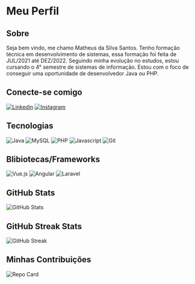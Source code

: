 # Meu Perfil

## Sobre
Seja bem vindo, me chamo Matheus da Silva Santos. Tenho formação técnica em desenvolvimento de sistemas, essa formação foi feita de JUL/2021 até DEZ/2022. Seguindo minha evolução no estudos, estou cursando o 4° semestre de sistemas de informação. Estou com o foco de conseguir uma oportunidade de desenvolvedor Java ou PHP. 

## Conecte-se comigo
[![Linkedin](https://img.shields.io/badge/Linkedin-000015?style=for-the-badge&logo=linkedin&logoColor=0080ff)](https://www.linkedin.com/in/matheussilvasantos/)
[![Instagram](https://img.shields.io/badge/Instagram-000015?style=for-the-badge&logo=instagram&logoColor=0080ff)](https://www.instagram.com/matheus_1370/)


## Tecnologias
![Java](https://img.shields.io/badge/Java-000015?style=for-the-badge&logo=java)
![MySQL](https://img.shields.io/badge/MySQL-000015?style=for-the-badge&logo=mysql)
![PHP](https://img.shields.io/badge/PHP-000015?style=for-the-badge&logo=php)
![Javascript](https://img.shields.io/badge/JavaScript-000015?style=for-the-badge&logo=javascript)
![Git](https://img.shields.io/badge/Git-000015?style=for-the-badge&logo=git)

## Blibiotecas/Frameworks
![Vue.js](https://img.shields.io/badge/Vue.js-000015?style=for-the-badge&logo=vue.js)
![Angular](https://img.shields.io/badge/Angular-000015?style=for-the-badge&logo=angular&logoColor=C3002F)
![Laravel](https://img.shields.io/badge/Laravel-000015?style=for-the-badge&logo=laravel)

## GitHub Stats
![GitHub Stats](https://github-readme-stats.vercel.app/api?username=Matheus1370&theme=transparent&bg_color=000015&border_color=0080ff&show_icons=true&icon_color=0080ff&title_color=0080ff&text_color=fff&hide_title=true&hide=stars)

## GitHub Streak Stats
![GitHub Streak](https://streak-stats.demolab.com/?user=Matheus1370&theme=transparent&background=000015&border=0080ff&dates=FFF)

## Minhas Contribuições
![Repo Card](https://github-readme-stats.vercel.app/api/pin/?username=Matheus1370&repo=dio-lab-open-source&bg_color=000015&border_color=0080ff&show_icons=true&icon_color=0080ff&title_color=0080ff&text_color=FFF)
